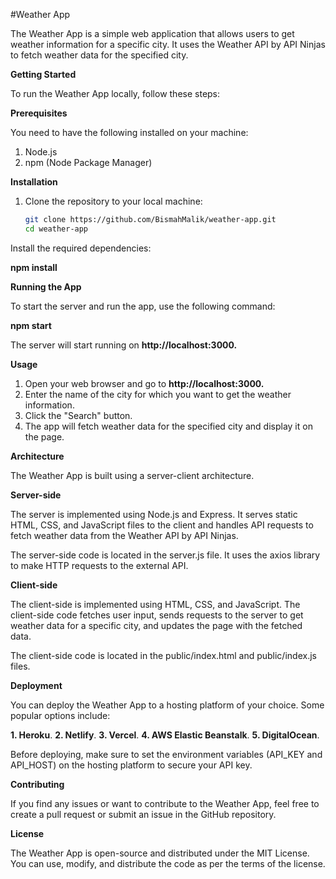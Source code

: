 #Weather App

The Weather App is a simple web application that allows users to get weather information for a specific city. It uses the Weather API by API Ninjas to fetch weather data for the specified city.

**Getting Started**

To run the Weather App locally, follow these steps:

**Prerequisites**

You need to have the following installed on your machine:

1. Node.js
2. npm (Node Package Manager)

**Installation**

1. Clone the repository to your local machine:
   ```bash
   git clone https://github.com/BismahMalik/weather-app.git
   cd weather-app
   
Install the required dependencies:

**npm install**

**Running the App**

To start the server and run the app, use the following command:
 
**npm start**

The server will start running on **http://localhost:3000.**

**Usage**

1. Open your web browser and go to **http://localhost:3000.**
2. Enter the name of the city for which you want to get the weather information.
3. Click the "Search" button.
4. The app will fetch weather data for the specified city and display it on the page.

**Architecture**

The Weather App is built using a server-client architecture.

**Server-side**

The server is implemented using Node.js and Express. It serves static HTML, CSS, and JavaScript files to the client and handles API requests to fetch weather data from the Weather API by API Ninjas.

The server-side code is located in the server.js file. It uses the axios library to make HTTP requests to the external API.


**Client-side**

The client-side is implemented using HTML, CSS, and JavaScript. The client-side code fetches user input, sends requests to the server to get weather data for a specific city, and updates the page with the fetched data.

The client-side code is located in the public/index.html and public/index.js files.

**Deployment**

You can deploy the Weather App to a hosting platform of your choice. Some popular options include:

**1. Heroku**.
**2. Netlify**.
**3. Vercel**.
**4. AWS Elastic Beanstalk**.
**5. DigitalOcean**.

Before deploying, make sure to set the environment variables (API_KEY and API_HOST) on the hosting platform to secure your API key.

**Contributing**

If you find any issues or want to contribute to the Weather App, feel free to create a pull request or submit an issue in the GitHub repository.

**License**

The Weather App is open-source and distributed under the MIT License. You can use, modify, and distribute the code as per the terms of the license.
